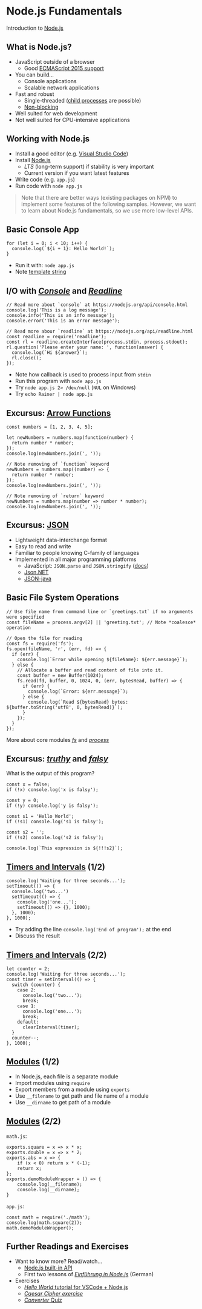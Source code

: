 # Node.js Fundamentals

Introduction to [Node.js](https://nodejs.org)


<!-- .slide: class="left" -->
## What is Node.js?

* JavaScript outside of a browser
  * Good [ECMAScript 2015 support](http://node.green/)
* You can build...
  * Console applications
  * Scalable network applications
* Fast and robust
  * Single-threaded ([child processes](https://nodejs.org/api/child_process.html) are possible)
  * [Non-blocking](https://nodejs.org/en/docs/guides/blocking-vs-non-blocking/)
* Well suited for web development
* Not well suited for CPU-intensive applications


<!-- .slide: class="left" -->
## Working with Node.js

* Install a good editor (e.g. [Visual Studio Code](https://code.visualstudio.com))
* Install [Node.js](https://nodejs.org/en/)
  * *LTS* (long-term support) if stability is very important
  * Current version if you want latest features
* Write code (e.g. `app.js`)
* Run code with `node app.js`

> Note that there are better ways (existing packages on NPM) to implement some features of the following samples. However, we want to learn about Node.js fundamentals, so we use more low-level APIs.


<!-- .slide: class="left" -->
## Basic Console App

```
for (let i = 0; i < 10; i++) {
  console.log(`${i + 1}: Hello World!`);
}
```
* Run it with: `node app.js`
* Note [template string](https://developer.mozilla.org/en-US/docs/Web/JavaScript/Reference/Template_literals)


<!-- .slide: class="left" -->
## I/O with [*Console*](https://nodejs.org/api/console.html) and [*Readline*](https://nodejs.org/api/readline.html)

```
// Read more about `console` at https://nodejs.org/api/console.html
console.log('This is a log message');
console.info('This is an info message');
console.error('This is an error message');

// Read more abour `readline` at https://nodejs.org/api/readline.html
const readline = require('readline');
const rl = readline.createInterface(process.stdin, process.stdout);
rl.question('Please enter your name: ', function(answer) {
  console.log(`Hi ${answer}`);
  rl.close();
});
```
* Note how callback is used to process input from `stdin`
* Run this program with `node app.js`
* Try `node app.js 2> /dev/null` (`NUL` on Windows)
* Try `echo Rainer | node app.js`


<!-- .slide: class="left" -->
## Excursus: [Arrow Functions](https://developer.mozilla.org/en-US/docs/Web/JavaScript/Reference/Functions/Arrow_functions)

```
const numbers = [1, 2, 3, 4, 5];

let newNumbers = numbers.map(function(number) {
  return number * number;
});
console.log(newNumbers.join(', '));

// Note removing of `function` keyword
newNumbers = numbers.map((number) => {
  return number * number;
});
console.log(newNumbers.join(', '));

// Note removing of `return` keyword
newNumbers = numbers.map(number => number * number);
console.log(newNumbers.join(', '));
```


<!-- .slide: class="left" -->
## Excursus: [JSON](http://www.json.org/)

* Lightweight data-interchange format
* Easy to read and write
* Familiar to people knowing C-family of languages
* Implemented in all major programming platforms
  * JavaScript: `JSON.parse` and `JSON.stringify` ([docs](https://developer.mozilla.org/en-US/docs/Web/JavaScript/Reference/Global_Objects/JSON#Methods))
  * [Json.NET](http://www.newtonsoft.com/json)
  * [JSON-java](https://github.com/stleary/JSON-java)


<!-- .slide: class="left" -->
## Basic File System Operations

```
// Use file name from command line or `greetings.txt` if no arguments were specified
const fileName = process.argv[2] || 'greeting.txt'; // Note *coalesce* operation

// Open the file for reading
const fs = require('fs');
fs.open(fileName, 'r', (err, fd) => {
  if (err) {
    console.log(`Error while opening ${fileName}: ${err.message}`);
  } else {
    // Allocate a buffer and read content of file into it.
    const buffer = new Buffer(1024);
    fs.read(fd, buffer, 0, 1024, 0, (err, bytesRead, buffer) => {
      if (err) {
        console.log(`Error: ${err.message}`);
      } else {
        console.log(`Read ${bytesRead} bytes: ${buffer.toString('utf8', 0, bytesRead)}`);
      }
    });
  }
});
```
More about core modules [*fs*](https://nodejs.org/api/fs.html) and [*process*](https://nodejs.org/api/process.html)


<!-- .slide: class="left" -->
## Excursus: [*truthy*](https://developer.mozilla.org/en-US/docs/Glossary/Truthy) and [*falsy*](https://developer.mozilla.org/en-US/docs/Glossary/Falsy)

What is the output of this program?
```
const x = false;
if (!x) console.log('x is falsy');

const y = 0;
if (!y) console.log('y is falsy');

const s1 = 'Hello World';
if (!s1) console.log('s1 is falsy');

const s2 = '';
if (!s2) console.log('s2 is falsy');

console.log(`This expression is ${!!!s2}`);
```


<!-- .slide: class="left" -->
## [Timers and Intervals](https://nodejs.org/api/timers.html) (1/2)

```
console.log('Waiting for three seconds...');
setTimeout(() => {
  console.log('two...')
  setTimeout(() => {
    console.log('one...');
    setTimeout(() => {}, 1000);
  }, 1000);
}, 1000);
```
* Try adding the line `console.log('End of program');` at the end
* Discuss the result


<!-- .slide: class="left" -->
## [Timers and Intervals](https://nodejs.org/api/timers.html) (2/2)

```
let counter = 2;
console.log('Waiting for three seconds...');
const timer = setInterval(() => {
  switch (counter) {
    case 2:
      console.log('two...');
      break;
    case 1:
      console.log('one...');
      break;
    default:
      clearInterval(timer);
  }
  counter--;
}, 1000);
```


<!-- .slide: class="left" -->
## [Modules](https://nodejs.org/api/modules.html) (1/2)

* In Node.js, each file is a separate module
* Import modules using `require`
* Export members from a module using `exports`
* Use `__filename` to get path and file name of a module
* Use `__dirname` to get path of a module


<!-- .slide: class="left" -->
## [Modules](https://nodejs.org/api/modules.html) (2/2)

`math.js`:
```
exports.square = x => x * x;
exports.double = x => x * 2;
exports.abs = x => {
    if (x < 0) return x * (-1);
    return x;
};
exports.demoModuleWrapper = () => {
    console.log(__filename);
    console.log(__dirname);
}
```
`app.js`:
```
const math = require('./math');
console.log(math.square(2));
math.demoModuleWrapper();
```


<!-- .slide: class="left" -->
## Further Readings and Exercises

* Want to know more? Read/watch...
  * [Node.js built-in API](https://nodejs.org/api/)
  * First two lessons of [*Einf&uuml;hrung in Node.js*](https://vimeo.com/thenativeweb) (German)
* Exercises
  * [*Hello World* tutorial for VSCode + Node.js](https://code.visualstudio.com/docs/nodejs/nodejs-tutorial#_hello-world)
  * [*Caesar Cipher exercise*](https://github.com/rstropek/2018-08-ng-training/blob/master/node-fundamentals/9010-lab-caesar/readme.md)
  * [*Converter* Quiz](https://github.com/rstropek/2018-08-ng-training/tree/master/node-fundamentals/9030-converter)
